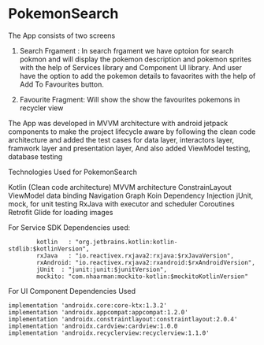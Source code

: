 # PokemonSearch

The App consists of two screens
1) Search Frgament : 
In search frgament we have optoion for search pokmon and will display the pokemon description and pokemon sprites with the help of Services library and Component UI library.
And user have the option to add the pokemon details to favaorites with the help of Add To Favourites button. 

2) Favourite Fragment: 
Will show the show the favourites pokemons in recycler view

The App was developed in MVVM architecture with android jetpack components to make the project lifecycle aware by following the clean code architecture 
and added the test cases for data layer, interactors layer, framwork layer and presentation layer, And also added ViewModel testing, database testing

Technologies Used for PokemonSearch

Kotlin (Clean code architecture)
MVVM architecture
ConstrainLayout
ViewModel data binding
Navigation Graph
Koin Dependency Injection
jUnit, mock, for unit testing
RxJava with executor and scheduler
Coroutines
Retrofit
Glide for loading images


For Service SDK Dependencies used:

            kotlin   : "org.jetbrains.kotlin:kotlin-stdlib:$kotlinVersion",
            rxJava   : "io.reactivex.rxjava2:rxjava:$rxJavaVersion",
            rxAndroid: "io.reactivex.rxjava2:rxandroid:$rxAndroidVersion",
            jUnit  : "junit:junit:$junitVersion",
            mockito: "com.nhaarman:mockito-kotlin:$mockitoKotlinVersion"
            
            
For UI Component Dependencies Used

    implementation 'androidx.core:core-ktx:1.3.2'
    implementation 'androidx.appcompat:appcompat:1.2.0'
    implementation 'androidx.constraintlayout:constraintlayout:2.0.4'
    implementation 'androidx.cardview:cardview:1.0.0
    implementation 'androidx.recyclerview:recyclerview:1.1.0'
